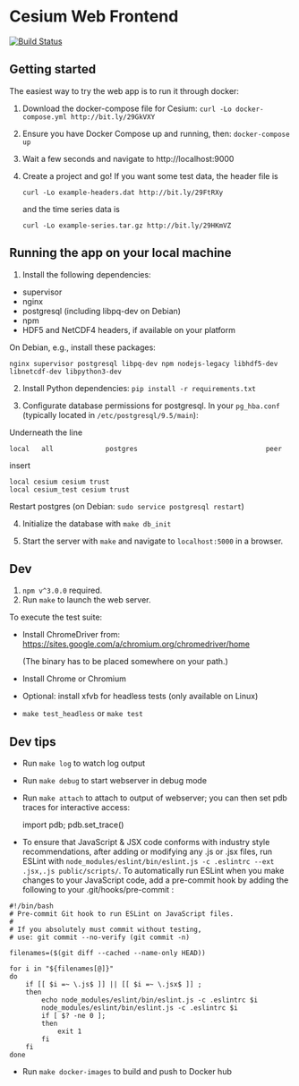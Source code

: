 # Cesium Web Frontend

[![Build Status](https://travis-ci.org/cesium-ml/cesium_web.svg?branch=master)](https://travis-ci.org/cesium-ml/cesium_web)

## Getting started

The easiest way to try the web app is to run it through docker:

1. Download the docker-compose file for Cesium:
   `curl -Lo docker-compose.yml http://bit.ly/29GkVXY`

2. Ensure you have Docker Compose up and running, then:
   `docker-compose up`

3. Wait a few seconds and navigate to
   http://localhost:9000

4. Create a project and go! If you want some test data, the header file is

   ```
   curl -Lo example-headers.dat http://bit.ly/29FtRXy
   ```

   and the time series data is

   ```
   curl -Lo example-series.tar.gz http://bit.ly/29HKmVZ
   ```

## Running the app on your local machine

1. Install the following dependencies:

- supervisor
- nginx
- postgresql (including libpq-dev on Debian)
- npm
- HDF5 and NetCDF4 headers, if available on your platform

On Debian, e.g., install these packages:

```
nginx supervisor postgresql libpq-dev npm nodejs-legacy libhdf5-dev libnetcdf-dev libpython3-dev
```

2. Install Python dependencies: `pip install -r requirements.txt`

3. Configurate database permissions for postgresql.  In your `pg_hba.conf`
   (typically located in `/etc/postgresql/9.5/main`):

Underneath the line

```
local   all             postgres                                peer
```

insert

```
local cesium cesium trust
local cesium_test cesium trust
```

Restart postgres (on Debian: `sudo service postgresql restart`)

4. Initialize the database with `make db_init`

5. Start the server with `make` and navigate to `localhost:5000` in a browser.

## Dev

1. `npm v^3.0.0` required.
2. Run `make` to launch the web server.

To execute the test suite:

- Install ChromeDriver from:
  https://sites.google.com/a/chromium.org/chromedriver/home

  (The binary has to be placed somewhere on your path.)

- Install Chrome or Chromium

- Optional: install xfvb for headless tests (only available on Linux)

- `make test_headless` or `make test`

## Dev tips

- Run `make log` to watch log output
- Run `make debug` to start webserver in debug mode
- Run `make attach` to attach to output of webserver; you can then set pdb
  traces for interactive access:

    import pdb; pdb.set_trace()

- To ensure that JavaScript & JSX code conforms with industry style
  recommendations, after adding or modifying any .js or .jsx files, run ESLint with
  `node_modules/eslint/bin/eslint.js -c .eslintrc --ext .jsx,.js public/scripts/`.
  To automatically run ESLint when you make changes to your JavaScript code, add
  a pre-commit hook by adding the following to your .git/hooks/pre-commit :

```
#!/bin/bash
# Pre-commit Git hook to run ESLint on JavaScript files.
#
# If you absolutely must commit without testing,
# use: git commit --no-verify (git commit -n)

filenames=($(git diff --cached --name-only HEAD))

for i in "${filenames[@]}"
do
    if [[ $i =~ \.js$ ]] || [[ $i =~ \.jsx$ ]] ;
    then
        echo node_modules/eslint/bin/eslint.js -c .eslintrc $i
        node_modules/eslint/bin/eslint.js -c .eslintrc $i
        if [ $? -ne 0 ];
        then
            exit 1
        fi
    fi
done
```

- Run `make docker-images` to build and push to Docker hub

